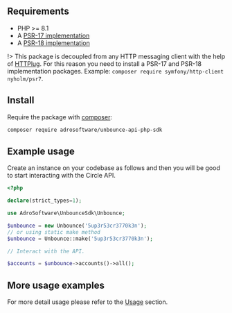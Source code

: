 ## Requirements

* PHP >= 8.1
* A [PSR-17 implementation](https://packagist.org/providers/psr/http-factory-implementation)
* A [PSR-18 implementation](https://packagist.org/providers/psr/http-client-implementation)

!> This package is decoupled from any HTTP messaging client with the help of [HTTPlug](https://httplug.io). For this reason you need to install a PSR-17 and PSR-18 implementation packages. Example: `composer require symfony/http-client nyholm/psr7`.

## Install

Require the package with [composer](https://getcomposer.org/):

```bash
composer require adrosoftware/unbounce-api-php-sdk
```

## Example usage

Create an instance on your codebase as follows and then you will be good to start interacting with the Circle API.

```php
<?php

declare(strict_types=1);

use AdroSoftware\UnbounceSdk\Unbounce;

$unbounce = new Unbounce('5up3r53cr3770k3n');
// or using static make method
$unbounce = Unbounce::make('5up3r53cr3770k3n');

// Interact with the API.

$accounts = $unbounce->accounts()->all();
```
## More usage examples

For more detail usage please refer to the [Usage](content/usage/configuration.md) section.